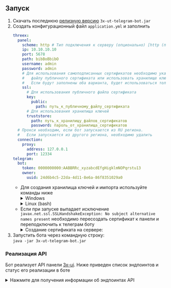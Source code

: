 ## Запуск
<ol>
  <li>Скачать последнюю <a href="https://github.com/Alemakave/3x-ui-telegram-bot/releases">релизную версию</a> <code>3x-ut-telegram-bot.jar</code></li>
  <li>Создать конфигурационный файл <code>application.yml</code> и заполнить</li>

  ```yaml 
threex:
    panel:
      scheme: http # Тип подключения к серверу (опционально) [http (по умолчанию) | https]
      ip: 10.10.10.10
      port: 5678
      path: bibBoBbibO
      username: admin
      password: admin
      # Для использования самоподписанных сертификатов необходимо указать путь к 
      #   файлу публичного сертификата или использовать хранилище ключей.
      #   Если будут заполнены оба варианта, будет использоваться только хранилище ключей
      ssl:
        # Для использования публичного файла сертификата
        key:
          public:
            path: путь_к_публичному_файлу_сертификата
        # Для использования хранилища ключей
        truststore:
          path: путь_к_хранилищу_файлов_сертификатов
          password: пароль_от_хранилища_сертификатов
    # Прокси необходим, если бот запускается из RU региона. 
    #   Если запускается из другого региона, необходимо удалить
    connection:
      proxy:
        address: 127.0.0.1
        port: 12334
telegram:
    bot:
      token: 0000000000:AABBRRc_xyzabcdEfgHigklmNOPqrstu13
      owner:
        uuid: 24d6b4c5-22da-4d11-8e6a-86f8351029a0
  ```

  <ul>
    <li>
      Для создания хранилища ключей и импорта используйте команды ниже
      <details>
        <summary>Windows</summary>
        <code>curl -O https://raw.githubusercontent.com/Alemakave/3x-ui-telegram-bot/refs/heads/master/scripts/ImportCert.cmd</code><br>
        <code>.\ImportCert.cmd путь_к_файлу_сертификата пароль_к_хранилищу_сертификатов</code>
      </details>
      <details>
        <summary>Linux (bash)</summary>
        <code>curl -O https://raw.githubusercontent.com/Alemakave/3x-ui-telegram-bot/refs/heads/master/scripts/ImportCert.sh</code><br>
        <code>chmod +x ./ImportCert.sh</code><br>
        <code>./ImportCert.sh путь_к_файлу_сертификата пароль_к_хранилищу_сертификатов</code>
      </details>
    </li>
    <li>
      Если при запуске выпадает исключение <code>javax.net.ssl.SSLHandshakeException: No subject alternative names present</code> необходимо пересоздать сертификат к панели и переподключить к телеграм боту
      <details>
        <summary>Создание сертификата на сервере:</summary>
        1. Запустите:<br>
        <code>bash <(curl -Ls https://raw.githubusercontent.com/Alemakave/3x-ui-telegram-bot/refs/heads/master/scripts/CreateCert.sh)</code><br>
        2. Перезагрузите панель 3x-ui
      </details>
    </li>
  </ul>
  <li>
    Запустить бота через командную строку:<br>
    <code>java -jar 3x-ut-telegram-bot.jar</code>
  </li>
</ol>

### Реализация API
Бот реализует API панели <a href="https://github.com/MHSanaei/3x-ui">3x-ui</a>. Ниже приведен список эндпоинтов и статус его реализации в боте
<details>
  <summary>Нажмите для получения информации об эндпоинтах API</summary>

#### Использование и статус реализации
- `/login` с `POST`-данными: `{username: '', password: ''}` для входа
- `/panel/api/inbounds` это базовый путь для следующих действий:

| Метод  | Путь                               | Описание                                                                                                                                                                           |   Статус реализации   |
|:------:|------------------------------------|------------------------------------------------------------------------------------------------------------------------------------------------------------------------------------|:---------------------:|
| `GET`  | `"/list"`                          | Получить список всех подключений                                                                                                                                                   |  :white_check_mark:   |
| `GET`  | `"/get/:id"`                       | Получить информацию о подключении по его id                                                                                                                                        |  :white_check_mark:   |
| `GET`  | `"/getClientTraffics/:email"`      | Получить трафик клиента по его email                                                                                                                                               |  :white_check_mark:   |
| `GET`  | `"/getClientTrafficsById/:id"`     | Получить трафик клиентов по id                                                                                                                                                     |  :white_check_mark:   |
| `GET`  | `"/createbackup"`                  | Отправить бекап админам в телеграм бот (эндпоинт не поддерживается)                                                                                                                |          :x:          |
| `POST` | `"/add"`                           | Добавить подключение                                                                                                                                                               |  :white_check_mark:   |
| `POST` | `"/del/:id"`                       | Удалить подключение по его id                                                                                                                                                      |  :white_check_mark:   |
| `POST` | `"/update/:id"`                    | Обновить подключение по его id                                                                                                                                                     |  :white_check_mark:   |
| `POST` | `"/clientIps/:email"`              | Получить IP адреса клиентов по его email <br> Работа эндпоинта не известна. При тестировании на 24 записях был получен ответ <i>Message(success=true, msg=, obj=No IP Record)</i>  |    :grey_question:    |
| `POST` | `"/clearClientIps/:email"`         | Отчистить IP адреса клиентов по его email <br> Работа эндпоинта не известна. При тестировании на 24 записях был получен ответ <i>Message(success=true, msg=, obj=No IP Record)</i> |    :grey_question:    |
| `POST` | `"/addClient"`                     | Добавить клиента в подключение                                                                                                                                                     |  :white_check_mark:   |
| `POST` | `"/:id/delClient/:clientId"`       | Удалить клиента по его clientId\* в подключении по id                                                                                                                              |  :white_check_mark:   |
| `POST` | `"/updateClient/:clientId"`        | Обновить клиента по его clientId\*                                                                                                                                                 |  :white_check_mark:   |
| `POST` | `"/:id/resetClientTraffic/:email"` | Сбросить трафик у клиента                                                                                                                                                          |  :white_check_mark:   |
| `POST` | `"/resetAllTraffics"`              | Сбросить трафик у всех подключений                                                                                                                                                 |  :white_check_mark:   |
| `POST` | `"/resetAllClientTraffics/:id"`    | Сбросить трафик у всех клиентов в подключении по его id                                                                                                                            |  :white_check_mark:   |
| `POST` | `"/delDepletedClients/:id"`        | Удалить всех клиентов в подключении id (-1 для всех подключений) с истекшем сроком                                                                                                 |  :white_check_mark:   |
| `POST` | `"/online"`                        | Вывод email`ов пользователей онлайн                                                                                                                                                |  :white_check_mark:   |

\* - Поле `clientId` должно быть заполнено следующим образом:

- `client.id` для VMESS и VLESS
- `client.password` для TROJAN
- `client.email` для Shadowsocks


:white_square_button: - Не реализовано<br>
:ballot_box_with_check: - В процессе<br>
:white_check_mark: - Реализовано
</details>